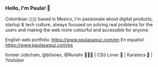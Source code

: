 ### Hello, I'm Paula! 👋

Colombian 🇨🇴 based in Mexico, I'm passionate about digital products, startup & tech culture, always focused on solving real problems for the users and making the web more colourful and accessible for anyone.

English web portfolio: https://www.paulasaguz.com/en
En español: https://www.paulasaguz.com/es

former Jobchain, @bitsoex, @Runahr 👩🏻‍💻 | CSS Lover 🎨 | Karateca 🥋 | Youtuber
